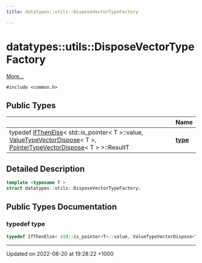 ```yaml
---
title: datatypes::utils::DisposeVectorTypeFactory

---
```


# datatypes::utils::DisposeVectorTypeFactory



 [More...](#detailed-description)


`#include <common.h>`

## Public Types

|                | Name           |
| -------------- | -------------- |
| typedef [IfThenElse](/uchronia-ts-doc/cpp/Classes/classdatatypes_1_1utils_1_1IfThenElse/)< std::is_pointer< T >::value, [ValueTypeVectorDispose](/uchronia-ts-doc/cpp/Classes/classdatatypes_1_1utils_1_1ValueTypeVectorDispose/)< T >, [PointerTypeVectorDispose](/uchronia-ts-doc/cpp/Classes/classdatatypes_1_1utils_1_1PointerTypeVectorDispose/)< T > >::ResultT | **[type](/uchronia-ts-doc/cpp/Classes/structdatatypes_1_1utils_1_1DisposeVectorTypeFactory/#typedef-type)**  |

## Detailed Description

```cpp
template <typename T >
struct datatypes::utils::DisposeVectorTypeFactory;
```

## Public Types Documentation

### typedef type

```cpp
typedef IfThenElse< std::is_pointer<T>::value, ValueTypeVectorDispose<T>, PointerTypeVectorDispose<T> >::ResultT datatypes::utils::DisposeVectorTypeFactory< T >::type;
```


-------------------------------

Updated on 2022-08-20 at 19:28:22 +1000